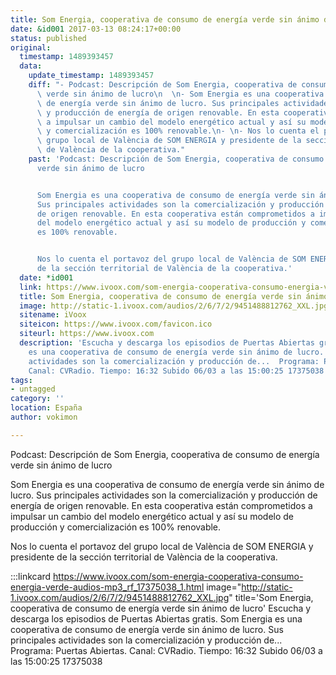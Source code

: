```yaml
---
title: Som Energia, cooperativa de consumo de energía verde sin ánimo de lucro
date: &id001 2017-03-13 08:24:17+00:00
status: published
original:
  timestamp: 1489393457
  data:
    update_timestamp: 1489393457
    diff: "- Podcast: Descripción de Som Energia, cooperativa de consumo de energía\
      \ verde sin ánimo de lucro\n  \n- Som Energia es una cooperativa de consumo\
      \ de energía verde sin ánimo de lucro. Sus principales actividades son la comercialización\
      \ y producción de energía de origen renovable. En esta cooperativa están comprometidos\
      \ a impulsar un cambio del modelo energético actual y así su modelo de producción\
      \ y comercialización es 100% renovable.\n- \n- Nos lo cuenta el portavoz del\
      \ grupo local de València de SOM ENERGIA y presidente de la sección territorial\
      \ de València de la cooperativa."
    past: 'Podcast: Descripción de Som Energia, cooperativa de consumo de energía
      verde sin ánimo de lucro


      Som Energia es una cooperativa de consumo de energía verde sin ánimo de lucro.
      Sus principales actividades son la comercialización y producción de energía
      de origen renovable. En esta cooperativa están comprometidos a impulsar un cambio
      del modelo energético actual y así su modelo de producción y comercialización
      es 100% renovable.


      Nos lo cuenta el portavoz del grupo local de València de SOM ENERGIA y presidente
      de la sección territorial de València de la cooperativa.'
  date: *id001
  link: https://www.ivoox.com/som-energia-cooperativa-consumo-energia-verde-audios-mp3_rf_17375038_1.html
  title: Som Energia, cooperativa de consumo de energía verde sin ánimo de lucro
  image: http://static-1.ivoox.com/audios/2/6/7/2/9451488812762_XXL.jpg
  sitename: iVoox
  siteicon: https://www.ivoox.com/favicon.ico
  siteurl: https://www.ivoox.com
  description: 'Escucha y descarga los episodios de Puertas Abiertas gratis. Som Energia
    es una cooperativa de consumo de energía verde sin ánimo de lucro. Sus principales
    actividades son la comercialización y producción de...  Programa: Puertas Abiertas.
    Canal: CVRadio. Tiempo: 16:32 Subido 06/03 a las 15:00:25 17375038 '
tags:
- untagged
category: ''
location: España
author: vokimon

---
```

Podcast: Descripción de Som Energia, cooperativa de consumo de energía verde sin ánimo de lucro

Som Energia es una cooperativa de consumo de energía verde sin ánimo de lucro. Sus principales actividades son la comercialización y producción de energía de origen renovable. En esta cooperativa están comprometidos a impulsar un cambio del modelo energético actual y así su modelo de producción y comercialización es 100% renovable.

Nos lo cuenta el portavoz del grupo local de València de SOM ENERGIA y presidente de la sección territorial de València de la cooperativa.

:::linkcard https://www.ivoox.com/som-energia-cooperativa-consumo-energia-verde-audios-mp3_rf_17375038_1.html image="http://static-1.ivoox.com/audios/2/6/7/2/9451488812762_XXL.jpg" title='Som Energia, cooperativa de consumo de energía verde sin ánimo de lucro'
    Escucha y descarga los episodios de Puertas Abiertas gratis. Som Energia es una cooperativa de consumo de energía verde sin ánimo de lucro. Sus principales actividades son la comercialización y producción de...  Programa: Puertas Abiertas. Canal: CVRadio. Tiempo: 16:32 Subido 06/03 a las 15:00:25 17375038 

